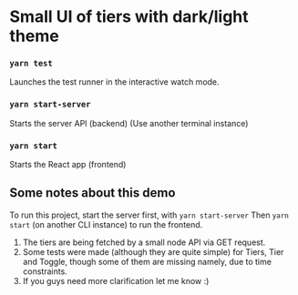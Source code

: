 # Small UI of tiers with dark/light theme

### `yarn test`

Launches the test runner in the interactive watch mode.

### `yarn start-server`

Starts the server API (backend)
(Use another terminal instance)

### `yarn start`

Starts the React app (frontend)

## Some notes about this demo

To run this project, start the server first, with `yarn start-server`
Then `yarn start` (on another CLI instance) to run the frontend.

1. The tiers are being fetched by a small node API via GET request.
2. Some tests were made (although they are quite simple) for Tiers, Tier and Toggle, though some of them are missing namely, due to time constraints.
3. If you guys need more clarification let me know :)
